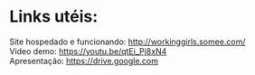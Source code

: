 # Links utéis:

Site hospedado e funcionando: http://workinggirls.somee.com/ <br>
Video demo: https://youtu.be/qtEi_Pj8xN4 <br>
Apresentação: https://drive.google.com
